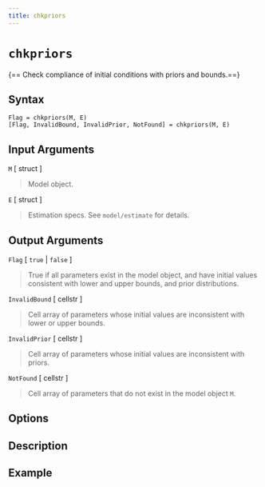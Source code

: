 ```yaml
---
title: chkpriors
---
```


# `chkpriors`

{== Check compliance of initial conditions with priors and bounds.==}


## Syntax 

    Flag = chkpriors(M, E)
    [Flag, InvalidBound, InvalidPrior, NotFound] = chkpriors(M, E)


## Input Arguments

 `M` [ struct ] 
>
> Model object.
>

 `E` [ struct ] 
>
> Estimation specs. See `model/estimate` for details.
>


## Output Arguments

 `Flag` [ `true` | `false` ]
> 
> True if all parameters exist in the model
> object, and have initial values consistent with lower and upper bounds, 
> and prior distributions.
> 

 `InvalidBound` [ cellstr ]
> 
> Cell array of parameters whose initial
> values are inconsistent with lower or upper bounds.
> 

 `InvalidPrior` [ cellstr ] 
> 
> Cell array of parameters whose initial
> values are inconsistent with priors.
> 

 `NotFound` [ cellstr ] 
> 
> Cell array of parameters that do not exist in
> the model object `M`.
> 


## Options


## Description


## Example
